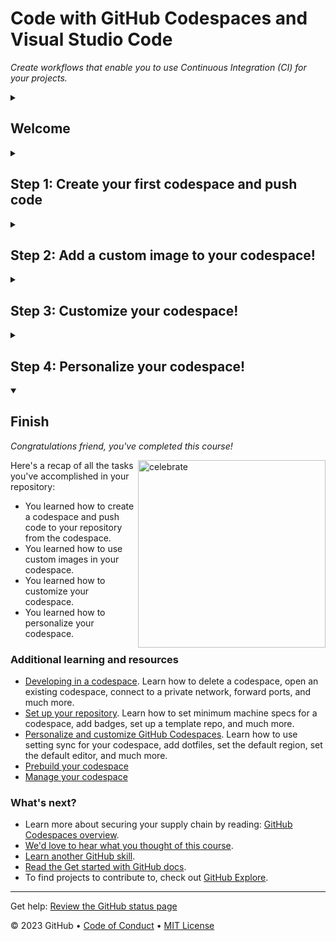 <!--
  <<< Author notes: Header of the course >>>
  Read <https://skills.github.com/quickstart> for more information about how to build courses using this template.
  Include a 1280×640 image, course name in sentence case, and a concise description in emphasis.
  In your repository settings: enable template repository, add your 1280×640 social image, auto delete head branches.
  Next to "About", add description & tags; disable releases, packages, & environments.
  Add your open source license, GitHub uses the MIT license.
-->

# Code with GitHub Codespaces and Visual Studio Code

_Create workflows that enable you to use Continuous Integration (CI) for your projects._

<!--
  <<< Author notes: Start of the course >>>
  Include start button, a note about Actions minutes,
  and tell the learner why they should take the course.
  Each step should be wrapped in <details>/<summary>, with an `id` set.
  The start <details> should have `open` as well.
  Do not use quotes on the <details> tag attributes.
-->

<details id=0>
<summary><h2>Welcome</h2></summary>

GitHub Codespaces is a development environment that's hosted in the cloud.

- **Who this is for**: Developers, DevOps Engineers, Engineering Managers, Product Managers.
- **What you'll learn**: How to create a codespace, push code from a codespace, select a custom image, and customize a codespace.
- **What you'll build**: A codespace with devcontainer.json files, customizations, and personalizations.
- **Prerequisites**: If you need to learn about Visual Studio Code, read [Visual Studio Code Docs](https://code.visualstudio.com/docs) first.
- **How long**: This course is four steps long and can be completed in less than an hour.

## How to start this course

<!-- For start course, run in JavaScript:
'https://github.com/new?' + new URLSearchParams({
  template_owner: 'skills',
  template_name: 'code-with-codespaces',
  owner: '@me',
  name: 'skills-code-with-codespaces',
  description: 'My clone repository',
  visibility: 'public',
}).toString()
-->

[![start-course](https://user-images.githubusercontent.com/1221423/235727646-4a590299-ffe5-480d-8cd5-8194ea184546.svg)](https://github.com/new?template_owner=skills&template_name=code-with-codespaces&owner=%40me&name=skills-code-with-codespaces&description=My+clone+repository&visibility=public)

1. Right-click **Start course** and open the link in a new tab.
2. In the new tab, most of the prompts will automatically fill in for you.
   - For owner, choose your personal account or an organization to host the repository.
   - We recommend creating a public repository, as private repositories will [use Actions minutes](https://docs.github.com/en/billing/managing-billing-for-github-actions/about-billing-for-github-actions).
   - Scroll down and click the **Create repository** button at the bottom of the form.
3. After your new repository is created, wait about 20 seconds, then refresh the page. Follow the step-by-step instructions in the new repository's README.

</details>

<details id=1>
<summary><h2>Step 1: Create your first codespace and push code</h2></summary>

_Welcome to "Develop code using GitHub Codespaces and Visual Studio Code"! :wave:_

**What's the big deal about using a codespace for software development?**  A codespace is a development environment that's hosted in the cloud. You can customize your project for GitHub Codespaces by committing configuration files to your repository (also known as configuration-as-code), which creates a repeatable codespace configuration for all users of your project. Each codespace you create is hosted by GitHub in a Docker container that runs on a virtual machine. You can choose the type of machine you want to use depending on the resources you need.

GitHub offers a range of features to help your development team customize a codespace to reach peak configuration and performance needs. For example, you can:

- Create a codespace from your repository.
- Push code from the codespace to your repository.
- Use VS Code to develop code.
- Customize the codespace with custom images.
- Manage the codespace.

To begin developing using GitHub Codespaces, you can create a codespace from a template or from any branch or commit in a repository. When you create a codespace from a template, you can start from a blank template or choose a template suitable for the work you're doing.

### :keyboard: Activity: Start a codespace

**We recommend opening another browser tab to work through the following activities so you can keep these instructions open for reference.**

1. Start from the landing page of your repository.
1. Click the green **Code** button located in the middle of the page.
1. Select the **Codespaces** tab in the box that pops up and then click the **Create codespace on main** button.
   > Wait about 2 minutes for the codespace to spin itself up.
   > **Note**: It's a virtual machine spinning up in the background.

1. Verify your codespace is running. The browser should contain a VS Code web-based editor and a terminal should be present such as the below:
![codespace1](https://user-images.githubusercontent.com/26442605/207355196-71aab43f-35a9-495b-bcfe-bf3773c2f1b3.png)

### :keyboard: Activity: Push code to your repository from the codespace

1. From inside the codespace in the VS Code explorer window, select the `index.html` file.
1. Replace the **h1** header with the below:
```
<h1>Hello from the codespace!</h1>
```
1. Save the file.
   > **Note**: The file should autosave.
1. Use the VS Code terminal to commit the file change by entering the following commit message:
```
git commit -a -m "Adding hello from the codespace!"
```
1. Push the changes back to your repository. From the VS Code terminal, enter:
```
git push
```
1. Your code has been pushed to your repository!
1. Switch back to the homepage of your repository and view the `index.html` to verify the new code was pushed to your repository.
1. Wait about 20 seconds then refresh this page for the next step.

</details>

<details id=2>
<summary><h2>Step 2: Add a custom image to your codespace!</h2></summary>

_Nice work! :tada: You created your first codespace and pushed code using VS Code!_

You can configure the development container for a repository so that any codespace created for that repository will give you a tailored development environment, complete with all the tools and runtimes you need to work on a specific project.

**What are development containers?**  Development containers, or dev containers, are Docker containers that are specifically configured to provide a fully featured development environment. Whenever you work in a codespace, you are using a dev container on a virtual machine.

A dev container file is a JSON file that lets you customize the default image that runs your codespace, VS code settings, run custom code, forward ports and much more!

Let's add a `devcontainer.json` file and add a custom image.

### :keyboard: Activity: Add a .devcontainer.json file to customize your codespace

1. Navigating back to your **Code** tab of your repository, click the **Add file** drop-down button, and then click `Create new file`.
1. Type or paste the following in the empty text field prompt to name your file.
```
.devcontainer/devcontainer.json
```
1. In the body of the new **.devcontainer/devcontainer.json** file, add the following content:
```
{
    // Name this configuration
    "name": "Codespace for Skills!",
    // Use the base codespace image
    "image": "mcr.microsoft.com/vscode/devcontainers/universal:latest",

    "remoteUser": "codespace",
    "overrideCommand": false
}
```
1. Click **Commit changes** and then select **Commit changes directly to the `main` branch**.
1. Create a new codespace by navigating back to the **Code** tab of your repository.
1. Click the green **Code** button located in the middle of the page.
1. Click the **Codespaces** tab on the box that pops up.
1. Click the **Create codespace on main** button OR click the `+` sign on the tab. This will create a new codespace on the main branch. (Notice your other codespace listed here.)
   > Wait about **2 minutes** for the codespace to spin itself up.

1. Verify that your new codespace is is running, as you did previously.

Note the image being used is the default image provided for GitHub Codespaces. It includes runtimes and tools for Python, Node.js, Docker, and more. See the full list here: https://aka.ms/ghcs-default-image. Your development team can use any custom image that has the necessary prerequisites installed. For more information, see [codespace image](https://aka.ms/configure-codespace).

1. Wait about 20 seconds then refresh this page for the next step.

</details>

<details id=3>
<summary><h2>Step 3: Customize your codespace!</h2></summary>

_Nice work! :tada: You created a codespace with a custom image!_

You can customize your codespace by adding VS code extensions, adding features, setting host requirements, and much more.

Let's customize some settings in the `.devcontainer.json` file!

### :keyboard: Activity: Add customizations to the `devcontainer` file

1. Navigate to the `.devcontainer/devcontainer.json` file.
1. Add the following customizations to the body of the file before the last `}`.
```
    ,
    // Add the IDs of extensions you want installed when the container is created.
    "customizations": {
        "vscode": {
            "extensions": [
                "GitHub.copilot"
            ]
        },
        "codespaces": {
            "openFiles": [
                "codespace.md"
            ]
        }
    }
```
1. Click **Commit changes** and then select **Commit changes directly to the `main` branch**.
1. Create a new codespace by navigating to the landing page of your repository.
1. Click the **Code** button located in the middle of the page.
1. Click the **Codespaces** tab on the box that pops up.
1. Click the **Create codespace on main** button.
   > Wait about **2 minutes** for the codespace to spin itself up.

1. Verify your codespace is running, as you did previously.
1. The `codespace.md` file should show up in the VS Code editor.
1. The `copilot` extension should show up in the VS Code extension list.

This will add a VS Code extension as well as open a file on start up of the codespace.

Next lets add some code to run upon creation of the codespace!

### :keyboard: Activity: Execute code upon creation of the codespace

1. Edit the `.devcontainer/devcontainer.json` file.
1. Add the following postCreateCommand to the body of the file before the last `}`.
```
    ,
    "postCreateCommand": "echo '# Writing code upon codespace creation!'  >> codespace.md"
```
1. Click **Commit changes** and then select **Commit changes directly to the `main` branch**.
1. Create a new codespace by navigating to the landing page of your repository.
1. Click the **Code** button located in the middle of the page.
1. Click the **Codespaces** tab on the box that pops up.
1. Click the **Create codespace on main** button.
   > Wait about **2 minutes** for the codespace to spin itself up.

1. Verify your codespace is running, as you did previously.
1. Verify the `codespace.md` file now has the text `Writing code upon codespace creation!`.
1. Wait about 20 seconds then refresh this page for the next step.

</details>

<details id=4>
<summary><h2>Step 4: Personalize your codespace!</h2></summary>

_Nicely done customizing your codespace!_ :partying_face:

When using any development environment, customizing the settings and tools to your preferences and workflows is an important step. GitHub Codespaces offers two main ways of personalizing your codespace: `Settings Sync` with VS Code and `dotfiles`.

`Dotfiles` will be the focus of this activity.

**What are `dotfiles`?**  Dotfiles are files and folders on Unix-like systems starting with . that control the configuration of applications and shells on your system. You can store and manage your dotfiles in a repository on GitHub.

Let's see how this works!

### :keyboard: Activity: Enable a `dotfile` for your codespace

1. Start from the landing page of your repository.
1. In the upper-right corner of any page, click your profile photo, and then click **Settings**.
1. In the **Code, planning, and automation** section of the sidebar, click **Codespaces**.
1. Under **Dotfiles**, select **Automatically install dotfiles** so that GitHub Codespaces automatically installs your dotfiles into every new codespace you create.
1. Click **Select repository** and then choose your current skills working repository as the repository from which to install dotfiles.

### :keyboard: Activity: Add a `dotfile` to your repository and run your codespace

1. Start from the landing page of your repository.
1. Click the **Code** button located in the middle of the page.
1. Click the **Codespaces** tab on the box that pops up.
1. Click the **Create codespace on main** button.
   > Wait about **2 minutes** for the codespace to spin itself up.

1. Verify your codespace is running. The browser should contain a VS Code web-based editor and a terminal should be present such as the below:
![codespace1](https://user-images.githubusercontent.com/26442605/207355196-71aab43f-35a9-495b-bcfe-bf3773c2f1b3.png)

1. From inside the codespace in the VS Code explorer window, create a new file `setup.sh`.
1. Add the following code inside of the file:
```
#!/bin/bash

sudo apt-get update
sudo apt-get install sl
```

1. Save the file.
   > **Note**: The file should autosave.
1. Commit the file changes. From the VS Code terminal enter:
```
git add setup.sh --chmod=+x
git commit -m "Adding setup.sh from the codespace!"
```
1. Push the changes back to your repository. From the VS Code terminal, enter:
```
git push
```
1. Switch back to the homepage of your repository and view the `setup.sh` to verify the new code was pushed to your repository.
1. Close the codespace web browser tab.
1. Click the **Create codespace on main** button.
   > Wait about **2 minutes** for the codespace to spin itself up.

1. Verify your codespace is running, as you did previously.
1. Verify the `setup.sh` file is present in your VS Code editor.
1. From the VS Code terminal, type or paste:
```
/usr/games/sl
```
1. Enjoy the show!

</details>

<details id=X open>
<summary><h2>Finish</h2></summary>

_Congratulations friend, you've completed this course!_

<img src="https://octodex.github.com/images/welcometocat.png" alt=celebrate width=300 align=right>

Here's a recap of all the tasks you've accomplished in your repository:

- You learned how to create a codespace and push code to your repository from the codespace.
- You learned how to use custom images in your codespace.
- You learned how to customize your codespace.
- You learned how to personalize your codespace.

### Additional learning and resources

- [Developing in a codespace](https://docs.github.com/en/codespaces/developing-in-codespaces/developing-in-a-codespace). Learn how to delete a codespace, open an existing codespace, connect to a private network, forward ports, and much more.
- [Set up your repository](https://docs.github.com/en/codespaces/setting-up-your-project-for-codespaces/introduction-to-dev-containers). Learn how to set minimum machine specs for a codespace, add badges, set up a template repo, and much more.
- [Personalize and customize GitHub Codespaces](https://docs.github.com/en/codespaces/customizing-your-codespace/personalizing-github-codespaces-for-your-account). Learn how to use setting sync for your codespace, add dotfiles, set the default region, set the default editor, and much more.
- [Prebuild your codespace](https://docs.github.com/en/codespaces/prebuilding-your-codespaces/about-github-codespaces-prebuilds)
- [Manage your codespace](https://docs.github.com/en/codespaces/managing-codespaces-for-your-organization/enabling-github-codespaces-for-your-organization)

### What's next?

- Learn more about securing your supply chain by reading: [GitHub Codespaces overview](https://docs.github.com/en/codespaces/overview).
- [We'd love to hear what you thought of this course](https://github.com/skills/.github/discussions).
- [Learn another GitHub skill](https://github.com/skills).
- [Read the Get started with GitHub docs](https://docs.github.com/en/get-started).
- To find projects to contribute to, check out [GitHub Explore](https://github.com/explore).

</details>

---

Get help: [Review the GitHub status page](https://www.githubstatus.com/)

&copy; 2023 GitHub &bull; [Code of Conduct](https://www.contributor-covenant.org/version/2/1/code_of_conduct/code_of_conduct.md) &bull; [MIT License](https://gh.io/mit)
